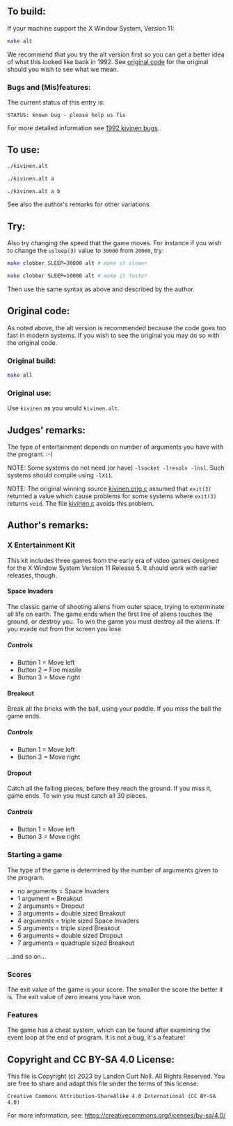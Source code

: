## To build:

If your machine support the X Window System, Version 11:

```sh
make alt
```

We recommend that you try the alt version first so you can get a better idea of
what this looked like back in 1992. See [original code](#original-code) for the
original should you wish to see what we mean.


### Bugs and (Mis)features:

The current status of this entry is:

```
STATUS: known bug - please help us fix
```

For more detailed information see [1992 kivinen bugs](../../bugs.html#1992_kivinen).


## To use:

```sh
./kivinen.alt

./kivinen.alt a

./kivinen.alt a b
```

See also the author's remarks for other variations.


## Try:

Also try changing the speed that the game moves. For instance if you wish to
change the `usleep(3)` value to `30000` from `20000`, try:


```sh
make clobber SLEEP=30000 alt # make it slower

make clobber SLEEP=10000 alt # make it faster
```

Then use the same syntax as above and described by the author.


## Original code:

As noted above, the alt version is recommended because the code goes too fast in
modern systems. If you wish to see the original you may do so with the original
code.


### Original build:

```sh
make all
```


### Original use:

Use `kivinen` as you would `kivinen.alt`.


## Judges' remarks:

The type of entertainment depends on number of arguments
you have with the program.  :-)

NOTE: Some systems do not need (or have) `-lsocket -lresolv -lnsl`.
Such systems should compile using `-lX11`.

NOTE: The original winning source [kivinen.orig.c](kivinen.orig.c) assumed that
`exit(3)` returned a value which cause problems for some systems where `exit(3)` returns
`void`.  The file [kivinen.c](kivinen.c) avoids this problem.


## Author's remarks:

### X Entertainment Kit

This kit includes three games from the early era of video games designed for
the X Window System Version 11 Release 5. It should work with earlier releases,
though.


#### Space Invaders

The classic game of shooting aliens from outer space, trying to
exterminate all life on earth. The game ends when the first line
of aliens touches the ground, or destroy you. To win the game you
must destroy all the aliens. If you evade out from the screen you
lose.

##### Controls

- Button 1 = Move left
- Button 2 = Fire missile
- Button 3 = Move right


####  Breakout

Break all the bricks with the ball, using your paddle. If you miss
the ball the game ends.

##### Controls

- Button 1 = Move left
- Button 3 = Move right


#### Dropout

Catch all the falling pieces, before they reach the ground. If you
miss it, game ends. To win you must catch all 30 pieces.

##### Controls

- Button 1 = Move left
- Button 3 = Move right



### Starting a game

The type of the game is determined by the number of arguments
given to the program.

- no arguments = Space Invaders
- 1 argument   = Breakout
- 2 arguments  = Dropout
- 3 arguments  = double sized Breakout
- 4 arguments  = triple sized Space Invaders
- 5 arguments  = triple sized Breakout
- 6 arguments  = double sized Dropout
- 7 arguments  = quadruple sized Breakout

...and so on...


### Scores

The exit value of the game is your score. The smaller the score
the better it is. The exit value of zero means you have won.


### Features

The game has a cheat system, which can be found after examining the
event loop at the end of program. It is not a bug, it's a feature!


## Copyright and CC BY-SA 4.0 License:

This file is Copyright (c) 2023 by Landon Curt Noll.  All Rights Reserved.
You are free to share and adapt this file under the terms of this license:

    Creative Commons Attribution-ShareAlike 4.0 International (CC BY-SA 4.0)

For more information, see: https://creativecommons.org/licenses/by-sa/4.0/
